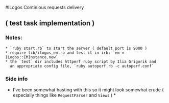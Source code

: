 #ILogos Continious requests delivery

## ( test task implementation )


### Notes:
    * `ruby start.rb` to start the server ( default port is 9000 )
    * require lib/ilogos_em.rb and test it in irb: `em = ILogos::EMInstance.new`
    * the `test` dir includes httperf ruby script by Ilia Grigorik and
      an appropriate config file, `ruby autoperf.rb -c autoperf.conf`


### Side info

* I've been somewhat hasting with this so it might look somewhat crude (
especially things like `RequestParser` and `Views` ) *


